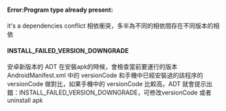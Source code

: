 


#### Error:Program type already present:
it's a dependencies conflict 相依衝突，多半為不同的相依間存在不同版本的相依

#### INSTALL_FAILED_VERSION_DOWNGRADE
安卓新版本的 ADT 在安裝apk的時候，會檢查當前要運行的版本 AndroidManifest.xml 中的 versionCode 和手機中已經安裝過的該程序的 versionCode 做對比，如果手機中的 versionCode 比較高，ADT 就會提示出錯：INSTALL_FAILED_VERSION_DOWNGRADE，可修改versionCode 或者uninstall apk
<!--stackedit_data:
eyJoaXN0b3J5IjpbLTExNTU5NDU0NDVdfQ==
-->
